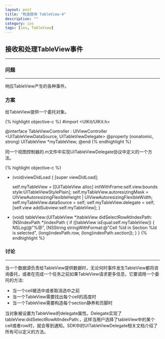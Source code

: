 ```yaml
---
layout: post
title: "构造使用 TableView-4"
description: ""
category: ios
tags: [ios, TableView]
---
```



## 接收和处理TableView事件
---

### 问题
---

响应TableView产生的各种事件。

### 方案

给TableView提供一个委托对象。

{% highlight objective-c %}
#import <UIKit/UIKit.h>

@interface TableViewController : UIViewController <UITableViewDataSource, UITableViewDelegate>
@property (nonatomic, strong) UITableView *myTableView;
@end
{% endhighlight %}

同一个视图控制器的.m文件中实现UITableViewDelegate协议中定义的一个方法。

{% highlight objective-c %}
- (void)viewDidLoad {
	[super viewDidLoad];

	self.myTableView = [[UITableView alloc] initWithFrame:self.view.bounds style:UITableViewStylePlain];
	self.myTableView.autoresizingMask = UIViewAutoresizingFlexibleHeight | UIViewAutoresizingFlexibleWidth;
	self.myTableView.dataSource = self;
	self.myTableView.delegate = self;
	[self.view addSubview:self.myTableView];
}

- (void) tableView:(UITableView *)tableView didSelectRowAtIndexPath:(NSIndexPath *)indexPath {
	if ([tableView isEqual:self.myTableView]) {
		NSLog(@"%@", [NSString stringWithFormat:@"Cell %ld in Section %ld is selected", (long)indexPath.row, (long)indexPath.section]);
	}
}
{% endhighlight %}

### 讨论
---

当一个数据源负责给TableView提供数据时，无论何时事件发生TableView都将咨询委托，或者在完成一个任务之前如果TableView请求更多信息，它要调用一个委托的方法:

* 当一个cell被选中或者取消选中之前
* 当一个TableView需要找出每个cell的高度时
* 当一个TableView需要构造每个section静养和页脚时

当对象被设置为TableView的delegate属性。Delegate实现了tableView:didSelectRowAtIndexPath:，这样当用户选择了tableView中的某个cell或者row时，就会等到通知。SDK中的UITableViewDelegate相关文档介绍了所有可以定义的方法。
